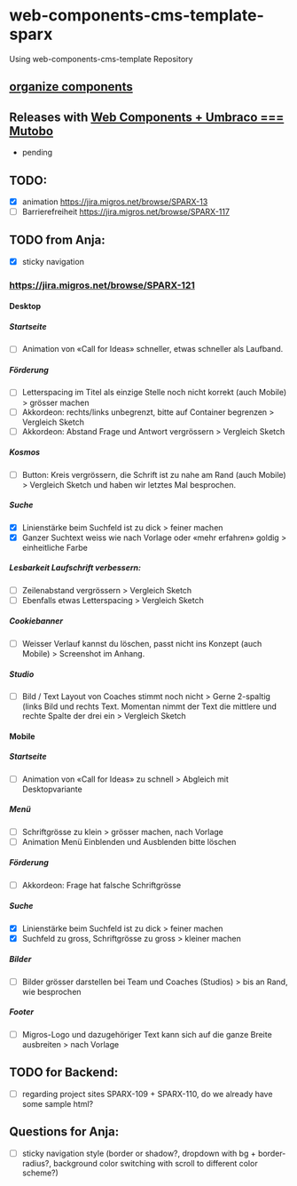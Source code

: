# web-components-cms-template-sparx
Using web-components-cms-template Repository

## [organize components](https://wiki.migros.net/display/OCC/Web+Components+CMS+Template)

## Releases with [Web Components + Umbraco === Mutobo](http://mutobo.ch/)

- pending

## TODO:

  - [x] animation https://jira.migros.net/browse/SPARX-13
  - [ ] Barrierefreiheit https://jira.migros.net/browse/SPARX-117

## TODO from Anja:

  - [x] sticky navigation

### https://jira.migros.net/browse/SPARX-121

#### Desktop

##### Startseite

  - [ ] Animation von «Call for Ideas» schneller, etwas schneller als Laufband.

##### Förderung

  - [ ] Letterspacing im Titel als einzige Stelle noch nicht korrekt (auch Mobile) > grösser machen
  - [ ] Akkordeon: rechts/links unbegrenzt, bitte auf Container begrenzen > Vergleich Sketch
  - [ ] Akkordeon: Abstand Frage und Antwort vergrössern > Vergleich Sketch

##### Kosmos

  - [ ] Button: Kreis vergrössern, die Schrift ist zu nahe am Rand (auch Mobile) > Vergleich Sketch und haben wir letztes Mal besprochen.

##### Suche

  - [x] Linienstärke beim Suchfeld ist zu dick > feiner machen
  - [x] Ganzer Suchtext weiss wie nach Vorlage oder «mehr erfahren» goldig > einheitliche Farbe

##### Lesbarkeit Laufschrift verbessern:

  - [ ] Zeilenabstand vergrössern > Vergleich Sketch
  - [ ] Ebenfalls etwas Letterspacing > Vergleich Sketch

##### Cookiebanner

  - [ ] Weisser Verlauf kannst du löschen, passt nicht ins Konzept (auch Mobile) > Screenshot im Anhang.

##### Studio

  - [ ] Bild / Text Layout von Coaches stimmt noch nicht > Gerne 2-spaltig (links Bild und rechts Text. Momentan nimmt der Text die mittlere und rechte Spalte der drei ein > Vergleich Sketch

#### Mobile

##### Startseite

  - [ ] Animation von «Call for Ideas» zu schnell > Abgleich mit Desktopvariante

##### Menü

  - [ ] Schriftgrösse zu klein > grösser machen, nach Vorlage
  - [ ] Animation Menü Einblenden und Ausblenden bitte löschen

##### Förderung

  - [ ] Akkordeon: Frage hat falsche Schriftgrösse

##### Suche

  - [x] Linienstärke beim Suchfeld ist zu dick > feiner machen
  - [x] Suchfeld zu gross, Schriftgrösse zu gross > kleiner machen

##### Bilder

  - [ ] Bilder grösser darstellen bei Team und Coaches (Studios) > bis an Rand, wie besprochen

##### Footer

  - [ ] Migros-Logo und dazugehöriger Text kann sich auf die ganze Breite ausbreiten > nach Vorlage

## TODO for Backend:

  - [ ] regarding project sites SPARX-109 + SPARX-110, do we already have some sample html?

## Questions for Anja:

  - [ ] sticky navigation style (border or shadow?, dropdown with bg + border-radius?, background color switching with scroll to different color scheme?)
